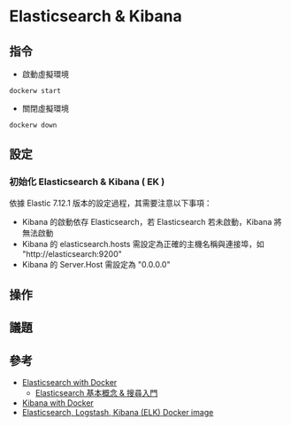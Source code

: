 # Elasticsearch & Kibana

## 指令

+ 啟動虛擬環境
```
dockerw start
```

+ 關閉虛擬環境
```
dockerw down
```

## 設定

### 初始化 Elasticsearch & Kibana ( EK )

依據 Elastic 7.12.1 版本的設定過程，其需要注意以下事項：

+ Kibana 的啟動依存 Elasticsearch，若 Elasticsearch 若未啟動，Kibana 將無法啟動
+ Kibana 的 elasticsearch.hosts 需設定為正確的主機名稱與連接埠，如 "http://elasticsearch:9200"
+ Kibana 的 Server.Host 需設定為 "0.0.0.0"

## 操作

## 議題

## 參考

+ [Elasticsearch with Docker](https://www.elastic.co/guide/en/elasticsearch/reference/current/docker.html#_pulling_the_image)
    - [Elasticsearch 基本概念 & 搜尋入門](https://godleon.github.io/blog/Elasticsearch/Elasticsearch-getting-started/)
+ [Kibana with Docker](https://www.elastic.co/guide/en/kibana/current/docker.html#bind-mount-config)
+ [Elasticsearch, Logstash, Kibana (ELK) Docker image](https://hub.docker.com/r/sebp/elk/)
